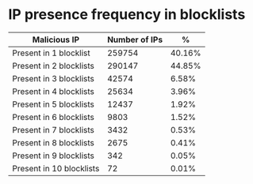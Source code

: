 # IP presence frequency in blocklists
| Malicious IP | Number of IPs | % |
|----|----|----|
| Present in 1 blocklist | 259754 | 40.16% |
| Present in 2 blocklists | 290147 | 44.85% |
| Present in 3 blocklists | 42574 | 6.58% |
| Present in 4 blocklists | 25634 | 3.96% |
| Present in 5 blocklists | 12437 | 1.92% |
| Present in 6 blocklists | 9803 | 1.52% |
| Present in 7 blocklists | 3432 | 0.53% |
| Present in 8 blocklists | 2675 | 0.41% |
| Present in 9 blocklists | 342 | 0.05% |
| Present in 10 blocklists | 72 | 0.01% |
